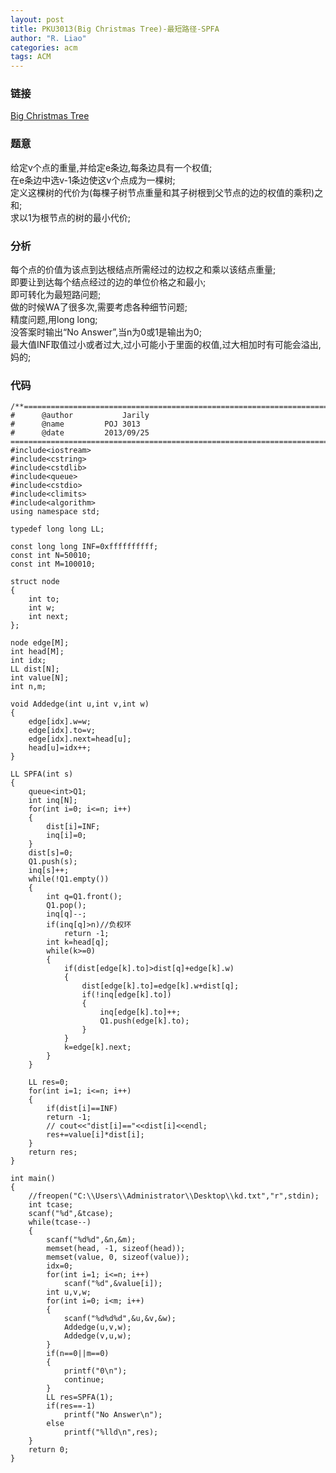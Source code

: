```yaml
---
layout: post
title: PKU3013(Big Christmas Tree)-最短路径-SPFA
author: "R. Liao" 
categories: acm
tags: ACM
---
```


### 链接  
[Big Christmas Tree](http://poj.org/problem?id=3013)

### 题意           
给定v个点的重量,并给定e条边,每条边具有一个权值;  
在e条边中选v-1条边使这v个点成为一棵树;  
定义这棵树的代价为(每棵子树节点重量和其子树根到父节点的边的权值的乘积)之和;  
求以1为根节点的树的最小代价;

### 分析        
每个点的价值为该点到达根结点所需经过的边权之和乘以该结点重量;  
即要让到达每个结点经过的边的单位价格之和最小;  
即可转化为最短路问题;  
做的时候WA了很多次,需要考虑各种细节问题;  
精度问题,用long long;  
没答案时输出“No Answer”,当n为0或1是输出为0;  
最大值INF取值过小或者过大,过小可能小于里面的权值,过大相加时有可能会溢出,妈的;

### 代码

```
/**============================================================================
#	   @author	         Jarily
#	   @name		 POJ 3013
#	   @date		 2013/09/25
============================================================================**/
#include<iostream>
#include<cstring>
#include<cstdlib>
#include<queue>
#include<cstdio>
#include<climits>
#include<algorithm>
using namespace std;

typedef long long LL;

const long long INF=0xffffffffff;
const int N=50010;
const int M=100010;

struct node
{
    int to;
    int w;
    int next;
};

node edge[M];
int head[M];
int idx;
LL dist[N];
int value[N];
int n,m;

void Addedge(int u,int v,int w)
{
    edge[idx].w=w;
    edge[idx].to=v;
    edge[idx].next=head[u];
    head[u]=idx++;
}

LL SPFA(int s)
{
    queue<int>Q1;
    int inq[N];
    for(int i=0; i<=n; i++)
    {
        dist[i]=INF;
        inq[i]=0;
    }
    dist[s]=0;
    Q1.push(s);
    inq[s]++;
    while(!Q1.empty())
    {
        int q=Q1.front();
        Q1.pop();
        inq[q]--;
        if(inq[q]>n)//负权环
            return -1;
        int k=head[q];
        while(k>=0)
        {
            if(dist[edge[k].to]>dist[q]+edge[k].w)
            {
                dist[edge[k].to]=edge[k].w+dist[q];
                if(!inq[edge[k].to])
                {
                    inq[edge[k].to]++;
                    Q1.push(edge[k].to);
                }
            }
            k=edge[k].next;
        }
    }

    LL res=0;
    for(int i=1; i<=n; i++)
    {
        if(dist[i]==INF)
        return -1;
        // cout<<"dist[i]=="<<dist[i]<<endl;
        res+=value[i]*dist[i];
    }
    return res;
}

int main()
{
    //freopen("C:\\Users\\Administrator\\Desktop\\kd.txt","r",stdin);
    int tcase;
    scanf("%d",&tcase);
    while(tcase--)
    {
        scanf("%d%d",&n,&m);
        memset(head, -1, sizeof(head));
        memset(value, 0, sizeof(value));
        idx=0;
        for(int i=1; i<=n; i++)
            scanf("%d",&value[i]);
        int u,v,w;
        for(int i=0; i<m; i++)
        {
            scanf("%d%d%d",&u,&v,&w);
            Addedge(u,v,w);
            Addedge(v,u,w);
        }
        if(n==0||m==0)
        {
            printf("0\n");
            continue;
        }
        LL res=SPFA(1);
        if(res==-1)
            printf("No Answer\n");
        else
            printf("%lld\n",res);
    }
    return 0;
}

```
